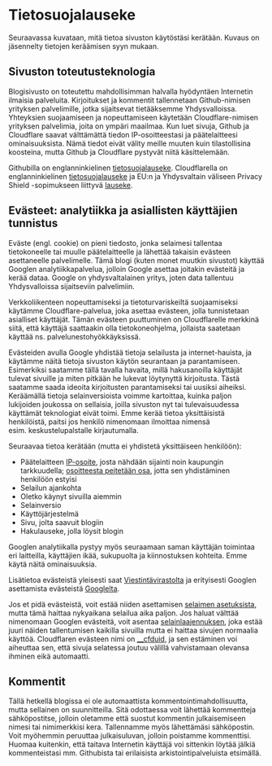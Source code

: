 ---
---

Tietosuojalauseke
=================

Seuraavassa kuvataan, mitä tietoa sivuston käytöstäsi kerätään.
Kuvaus on jäsennelty tietojen keräämisen syyn mukaan.

## Sivuston toteutusteknologia

Blogisivusto on toteutettu mahdollisimman halvalla hyödyntäen
Internetin ilmaisia palveluita. Kirjoitukset ja kommentit tallennetaan
Github-nimisen yrityksen palvelimille, jotka sijaitsevat tietääksemme
Yhdysvalloissa. Yhteyksien suojaamiseen ja nopeuttamiseen käytetään
Cloudflare-nimisen yrityksen palvelimia, joita on ympäri maailmaa. Kun
luet sivuja, Github ja Cloudflare saavat välttämättä tiedon
IP-osoitteestasi ja päätelaitteesi ominaisuuksista. Nämä tiedot eivät
välity meille muuten kuin tilastollisina koosteina, mutta Github ja
Cloudflare pystyvät niitä käsittelemään.

Githubilla on englanninkielinen [tietosuojalauseke][github].
Cloudflarella on englanninkielinen [tietosuojalauseke][cf] ja EU:n ja
Yhdysvaltain väliseen Privacy Shield -sopimukseen
liittyvä [lauseke][cfps].

[github]: https://help.github.com/articles/github-privacy-statement/
[cf]: https://www.cloudflare.com/security-policy/
[cfps]: https://www.cloudflare.com/privacyshield/

## Evästeet: analytiikka ja asiallisten käyttäjien tunnistus

Eväste (engl. cookie) on pieni tiedosto, jonka selaimesi tallentaa
tietokoneelle tai muulle päätelaitteelle ja lähettää takaisin evästeen
asettaneelle palvelimelle. Tämä blogi (kuten monet muutkin sivustot)
käyttää Googlen analytiikkapalvelua, jolloin Google asettaa joitakin
evästeitä ja kerää dataa. Google on yhdysvaltalainen yritys, joten
data tallentuu Yhdysvalloissa sijaitseviin palvelimiin.

Verkkoliikenteen nopeuttamiseksi ja tietoturvariskeiltä suojaamiseksi
käytämme Cloudflare-palvelua, joka asettaa evästeen, jolla
tunnistetaan asialliset käyttäjät. Tämän evästeen puuttuminen on
Cloudflarelle merkkinä siitä, että käyttäjä saattaakin olla
tietokoneohjelma, jollaista saatetaan käyttää
ns. palvelunestohyökkäyksissä.

Evästeiden avulla Google yhdistää tietoja selailusta ja
internet-hauista, ja käytämme näitä tietoja sivuston käytön seurantaan
ja parantamiseen. Esimerkiksi saatamme tällä tavalla havaita, millä
hakusanoilla käyttäjät tulevat sivuille ja miten pitkään he lukevat
löytynyttä kirjoitusta. Tästä saatamme saada ideoita kirjoitusten
parantamiseksi tai uusiksi aiheiksi. Keräämällä tietoja
selainversioista voimme kartoittaa, kuinka paljon lukijoiden joukossa
on sellaisia, joilla sivuston nyt tai tulevaisuudessa käyttämät
teknologiat eivät toimi. Emme kerää tietoa yksittäisistä henkilöistä,
paitsi jos henkilö nimenomaan ilmoittaa nimensä
esim. keskustelupalstalle kirjautumalla.

Seuraavaa tietoa kerätään (mutta ei yhdistetä yksittäiseen henkilöön):

* Päätelaitteen [IP-osoite][5], josta nähdään sijainti noin kaupungin
  tarkkuudella; [osoitteesta peitetään osa][6], jotta sen yhdistäminen henkilöön estyisi
* Selailun ajankohta
* Oletko käynyt sivuilla aiemmin
* Selainversio
* Käyttöjärjestelmä
* Sivu, jolta saavuit blogiin
* Hakulauseke, jolla löysit blogin

Googlen analytiikalla pystyy myös seuraamaan saman käyttäjän toimintaa
eri laitteilla, käyttäjien ikää, sukupuolta ja kiinnostuksen kohteita.
Emme käytä näitä ominaisuuksia.

Lisätietoa evästeistä yleisesti saat [Viestintävirastolta][1] ja
erityisesti Googlen asettamista evästeistä [Googlelta][2].

Jos et pidä evästeistä, voit estää niiden
asettamisen [selaimen asetuksista][3], mutta tämä haittaa nykyaikana
selailua aika paljon. Jos haluat välttää nimenomaan Googlen evästeitä,
voit asentaa [selainlaajennuksen][3], joka estää juuri näiden
tallentumisen kaikilla sivuilla mutta ei haittaa sivujen normaalia
käyttöä. Cloudflaren evästeen nimi on [__cfduid][4], ja sen estäminen
voi aiheuttaa sen, että sivuja selatessa joutuu välillä vahvistamaan
olevansa ihminen eikä automaatti.

[1]: https://www.viestintavirasto.fi/tietoturva/palveluidenturvallinenkaytto/evasteet.html
[2]: https://www.google.com/intl/fi/policies/privacy/partners/
[3]: https://tools.google.com/dlpage/gaoptout
[4]: https://support.cloudflare.com/hc/en-us/articles/200170156-What-does-the-CloudFlare-cfduid-cookie-do-
[5]: https://fi.wikipedia.org/wiki/IP-osoite
[6]: https://support.google.com/analytics/answer/2763052?hl=fi&ref_topic=2919631

## Kommentit

Tällä hetkellä blogissa ei ole automaattista
kommentointimahdollisuutta, mutta sellainen on suunnitteilla. Sitä
odottaessa voit lähettää kommentteja sähköpostitse, jolloin oletamme
että suostut kommentin julkaisemiseen nimesi tai nimimerkkisi kera.
Tallennamme myös lähettämäsi sähköpostin. Voit myöhemmin peruuttaa
julkaisuluvan, jolloin poistamme kommenttisi. Huomaa kuitenkin, että
taitava Internetin käyttäjä voi sittenkin löytää jälkiä kommenteistasi
mm. Githubista tai erilaisista arkistointipalveluista etsimällä.

